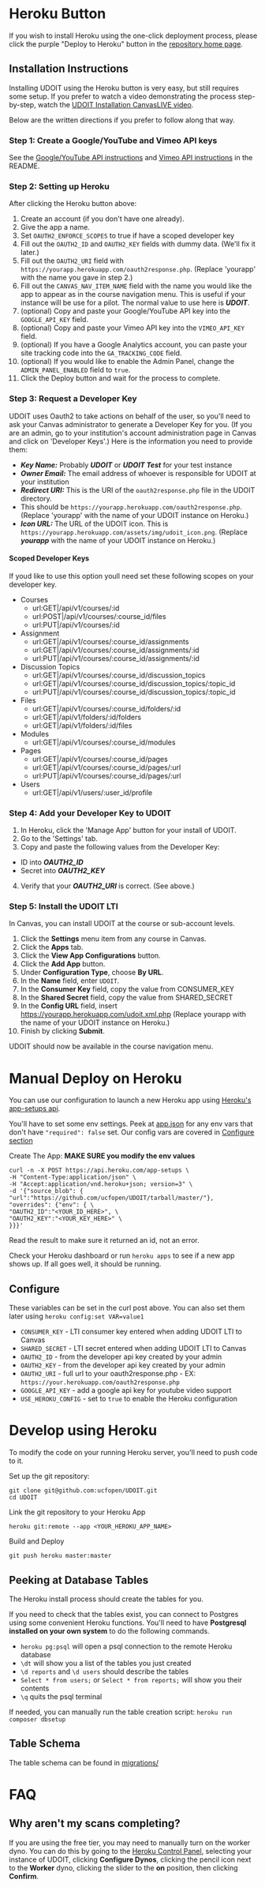 # Heroku Button
If you wish to install Heroku using the one-click deployment process, please click the purple "Deploy to Heroku" button in the [repository home page](https://github.com/ucfopen/UDOIT#installing-udoit).

## Installation Instructions
Installing UDOIT using the Heroku button is very easy, but still requires some setup.  If you prefer to watch a video demonstrating the process step-by-step, watch the [UDOIT Installation CanvasLIVE video](https://www.youtube.com/watch?v=g1LgnErkvsA).

Below are the written directions if you prefer to follow along that way.

### Step 1:  Create a Google/YouTube and Vimeo API keys

See the [Google/YouTube API instructions](README.md#googleyoutube-api-key) and [Vimeo API instructions](README.md#vimeo-api-key) in the README.

### Step 2:  Setting up Heroku
After clicking the Heroku button above:

1. Create an account (if you don't have one already).
2. Give the app a name.
2. Set `OAUTH2_ENFORCE_SCOPES` to true if have a scoped developer key
3. Fill out the `OAUTH2_ID` and `OAUTH2_KEY` fields with dummy data. (We'll fix it later.)
4. Fill out the `OAUTH2_URI` field with `https://yourapp.herokuapp.com/oauth2response.php`. (Replace 'yourapp' with the name you gave in step 2.)
5. Fill out the `CANVAS_NAV_ITEM_NAME` field with the name you would like the app to appear as in the course navigation menu.  This is useful if your instance will be use for a pilot.  The normal value to use here is ***UDOIT***.
6. (optional) Copy and paste your Google/YouTube API key into the `GOOGLE_API_KEY` field.
7. (optional) Copy and paste your Vimeo API key into the `VIMEO_API_KEY` field.
8. (optional) If you have a Google Analytics account, you can paste your site tracking code into the `GA_TRACKING_CODE` field.
9. (optional) If you would like to enable the Admin Panel, change the `ADMIN_PANEL_ENABLED` field to `true`.
8. Click the Deploy button and wait for the process to complete.

### Step 3:  Request a Developer Key
UDOIT uses Oauth2 to take actions on behalf of the user, so you'll need to ask your Canvas administrator to generate a Developer Key for you.  (If you are an admin, go to your institution's account administration page in Canvas and click on 'Developer Keys'.)  Here is the information you need to provide them:

* ***Key Name:*** Probably ***UDOIT*** or ***UDOIT Test*** for your test instance
* ***Owner Email:*** The email address of whoever is responsible for UDOIT at your institution
* ***Redirect URI:*** This is the URI of the `oauth2response.php` file in the UDOIT directory.
 * This should be `https://yourapp.herokuapp.com/oauth2response.php`. (Replace 'yourapp' with the name of your UDOIT instance on Heroku.)
* ***Icon URL:*** The URL of the UDOIT icon.  This is `https://yourapp.herokuapp.com/assets/img/udoit_icon.png`.  (Replace ***yourapp*** with the name of your UDOIT instance on Heroku.)

#### Scoped Developer Keys
If youd like to use this option youll need set these following scopes on your developer key.
* Courses
	* url:GET|/api/v1/courses/:id
	* url:POST|/api/v1/courses/:course_id/files
	* url:PUT|/api/v1/courses/:id
* Assignment
	* url:GET|/api/v1/courses/:course_id/assignments
	* url:GET|/api/v1/courses/:course_id/assignments/:id
	* url:PUT|/api/v1/courses/:course_id/assignments/:id
* Discussion Topics
	* url:GET|/api/v1/courses/:course_id/discussion_topics
	* url:GET|/api/v1/courses/:course_id/discussion_topics/:topic_id
	* url:PUT|/api/v1/courses/:course_id/discussion_topics/:topic_id
* Files
	* url:GET|/api/v1/courses/:course_id/folders/:id
	* url:GET|/api/v1/folders/:id/folders
	* url:GET|/api/v1/folders/:id/files
* Modules
	* url:GET|/api/v1/courses/:course_id/modules
* Pages
	* url:GET|/api/v1/courses/:course_id/pages
	* url:GET|/api/v1/courses/:course_id/pages/:url
	* url:PUT|/api/v1/courses/:course_id/pages/:url
* Users
	* url:GET|/api/v1/users/:user_id/profile

### Step 4:  Add your Developer Key to UDOIT
1. In Heroku, click the 'Manage App' button for your install of UDOIT.
2. Go to the 'Settings' tab.
3. Copy and paste the following values from the Developer Key:
 * ID into ***OAUTH2_ID***
 * Secret into ***OAUTH2_KEY***
4. Verify that your ***OAUTH2_URI*** is correct. (See above.)

### Step 5:  Install the UDOIT LTI

In Canvas, you can install UDOIT at the course or sub-account levels.  

1. Click the **Settings** menu item from any course in Canvas.
2. Click the **Apps** tab.
3. Click the **View App Configurations** button.
4. Click the **Add App** button.
5. Under **Configuration Type**, choose **By URL**.
6. In the **Name** field, enter `UDOIT`.
7. In the **Consumer Key** field, copy the value from CONSUMER_KEY
8. In the **Shared Secret** field, copy the value from SHARED_SECRET
9. In the **Config URL** field, insert https://yourapp.herokuapp.com/udoit.xml.php (Replace yourapp with the name of your UDOIT instance on Heroku.)
10. Finish by clicking **Submit**.

UDOIT should now be available in the course navigation menu.

# Manual Deploy on Heroku

You can use our configuration to launch a new Heroku app using [Heroku's app-setups api](https://devcenter.heroku.com/articles/setting-up-apps-using-the-heroku-platform-api).

You'll have to set some env settings. Peek at [app.json](app.json) for any env vars that don't have `"required": false` set. Our config vars are covered in [Configure section](#configure)


Create The App: **MAKE SURE you modify the env values**

```
curl -n -X POST https://api.heroku.com/app-setups \
-H "Content-Type:application/json" \
-H "Accept:application/vnd.heroku+json; version=3" \
-d '{"source_blob": { "url":"https://github.com/ucfopen/UDOIT/tarball/master/"}, "overrides": {"env": { \
"OAUTH2_ID":"<YOUR_ID_HERE>", \
"OAUTH2_KEY":"<YOUR_KEY_HERE>" \
}}}'
```

Read the result to make sure it returned an id, not an error.

Check your Heroku dashboard or run `heroku apps` to see if a new app shows up.  If all goes well, it should be running.


## Configure
These variables can be set in the curl post above.  You can also set them later using `heroku config:set VAR=value1`

* `CONSUMER_KEY` - LTI consumer key entered when adding UDOIT LTI to Canvas
* `SHARED_SECRET` - LTI secret entered when adding UDOIT LTI to Canvas
* `OAUTH2_ID` - from the developer api key created by your admin
* `OAUTH2_KEY` - from the developer api key created by your admin
* `OAUTH2_URI` - full url to your oauth2response.php - EX: `https://your.herokuapp.com/oauth2response.php`
* `GOOGLE_API_KEY` - add a google api key for youtube video support
* `USE_HEROKU_CONFIG` - set to `true` to enable the Heroku configuration

# Develop using Heroku

To modify the code on your running Heroku server, you'll need to push code to it.

Set up the git repository:
```
git clone git@github.com:ucfopen/UDOIT.git
cd UDOIT
```

Link the git repository to your Heroku App
```
heroku git:remote --app <YOUR_HEROKU_APP_NAME>
```

Build and Deploy
```
git push heroku master:master
```

## Peeking at Database Tables
The Heroku install process should create the tables for you.

If you need to check that the tables exist, you can connect to Postgres using some convenient Heroku functions. You'll need to have **Postgresql installed on your own system** to do the following commands.

* `heroku pg:psql` will open a psql connection to the remote Heroku database
* `\dt` will show you a list of the tables you just created
* `\d reports` and `\d users` should describe the tables
* `Select * from users;` or `Select * from reports;` will show you their contents
* `\q` quits the psql terminal

If needed, you can manually run the table creation script: `heroku run composer dbsetup`

## Table Schema
The table schema can be found in [migrations/](migrations/)

# FAQ

## Why aren't my scans completing?
If you are using the free tier, you may need to manually turn on the worker dyno.  You can do this by going to the [Heroku Control Panel](https://dashboard.heroku.com/apps), selecting your instance of UDOIT, clicking **Configure Dynos**, clicking the pencil icon next to the **Worker** dyno, clicking the slider to the **on** position, then clicking **Confirm**.
